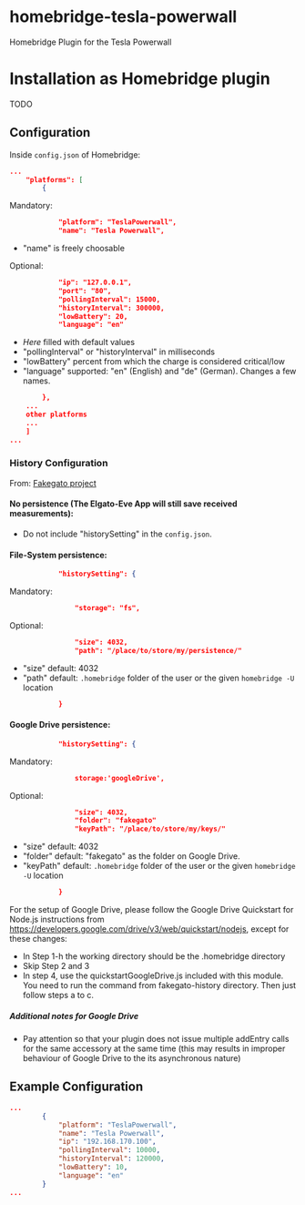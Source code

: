 # homebridge-tesla-powerwall
Homebridge Plugin for the Tesla Powerwall

# Installation as Homebridge plugin
TODO

## Configuration
Inside `config.json` of Homebridge:
```json
...
    "platforms": [
        {
```
Mandatory:
```json
            "platform": "TeslaPowerwall",
            "name": "Tesla Powerwall",
```
* "name" is freely choosable

Optional:
```json
            "ip": "127.0.0.1",
            "port": "80",
            "pollingInterval": 15000,
            "historyInterval": 300000,
            "lowBattery": 20,
            "language": "en"
```
* *Here* filled with default values
* "pollingInterval" or "historyInterval" in milliseconds
* "lowBattery" percent from which the charge is considered critical/low
* "language" supported: "en" (English) and "de" (German). Changes a few names.

```json
        },
    ...
    other platforms
    ...
    ]
...
```
### History Configuration
From: [Fakegato project](https://github.com/simont77/fakegato-history#history-persistence)

#### No persistence (The Elgato-Eve App will still save received measurements):
* Do not include "historySetting" in the `config.json`.

#### File-System persistence:
```json
            "historySetting": {
```

Mandatory:
```json
                "storage": "fs",
```

Optional:
```json
                "size": 4032,
                "path": "/place/to/store/my/persistence/"
```
* "size" default: 4032
* "path" default: `.homebridge` folder of the user or the given `homebridge -U` location

```json
            }
```

#### Google Drive persistence:
```json
            "historySetting": {
```

Mandatory:
```json
                storage:'googleDrive',
```

Optional:
```json
                "size": 4032,
                "folder": "fakegato"
                "keyPath": "/place/to/store/my/keys/"
```
* "size" default: 4032
* "folder" default: "fakegato" as the folder on Google Drive.
* "keyPath" default: `.homebridge` folder of the user or the given `homebridge -U` location

```json
            }
```

For the setup of Google Drive, please follow the Google Drive Quickstart for Node.js instructions from https://developers.google.com/drive/v3/web/quickstart/nodejs, except for these changes:
* In Step 1-h the working directory should be the .homebridge directory
* Skip Step 2 and 3
* In step 4, use the quickstartGoogleDrive.js included with this module. You need to run the command from fakegato-history directory. Then just follow steps a to c.

##### Additional notes for Google Drive
* Pay attention so that your plugin does not issue multiple addEntry calls for the same accessory at the same time (this may results in improper behaviour of Google Drive to the its asynchronous nature)

## Example Configuration
```json
...
        {
            "platform": "TeslaPowerwall",
            "name": "Tesla Powerwall",
            "ip": "192.168.170.100",
            "pollingInterval": 10000,
            "historyInterval": 120000,
            "lowBattery": 10,
            "language": "en"
        }
...
```

